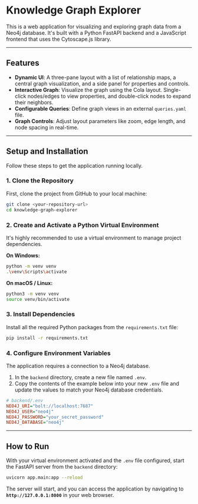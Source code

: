 # Knowledge Graph Explorer

This is a web application for visualizing and exploring graph data from a Neo4j database. It's built with a Python FastAPI backend and a JavaScript frontend that uses the Cytoscape.js library.



---

## Features

* **Dynamic UI**: A three-pane layout with a list of relationship maps, a central graph visualization, and a side panel for properties and controls.
* **Interactive Graph**: Visualize the graph using the Cola layout. Single-click nodes/edges to view properties, and double-click nodes to expand their neighbors.
* **Configurable Queries**: Define graph views in an external `queries.yaml` file.
* **Graph Controls**: Adjust layout parameters like zoom, edge length, and node spacing in real-time.

---

## Setup and Installation

Follow these steps to get the application running locally.

### 1. Clone the Repository

First, clone the project from GitHub to your local machine:
```bash
git clone <your-repository-url>
cd knowledge-graph-explorer
```

### 2. Create and Activate a Python Virtual Environment

It's highly recommended to use a virtual environment to manage project dependencies.

**On Windows:**
```bash
python -m venv venv
.\venv\Scripts\activate
```

**On macOS / Linux:**
```bash
python3 -m venv venv
source venv/bin/activate
```

### 3. Install Dependencies

Install all the required Python packages from the `requirements.txt` file:
```bash
pip install -r requirements.txt
```

### 4. Configure Environment Variables

The application requires a connection to a Neo4j database.

1.  In the `backend` directory, create a new file named `.env`.
2.  Copy the contents of the example below into your new `.env` file and update the values to match your Neo4j database credentials.

```ini
# backend/.env
NEO4J_URI="bolt://localhost:7687"
NEO4J_USER="neo4j"
NEO4J_PASSWORD="your_secret_password"
NEO4J_DATABASE="neo4j"
```

---

## How to Run

With your virtual environment activated and the `.env` file configured, start the FastAPI server from the `backend` directory:

```bash
uvicorn app.main:app --reload
```
The server will start, and you can access the application by navigating to **`http://127.0.0.1:8000`** in your web browser.